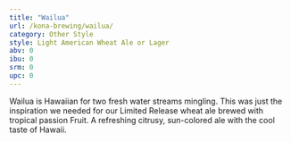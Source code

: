 ```yaml
---
title: "Wailua"
url: /kona-brewing/wailua/
category: Other Style
style: Light American Wheat Ale or Lager
abv: 0
ibu: 0
srm: 0
upc: 0
---
```

Wailua is Hawaiian for two fresh water streams mingling. This was just the inspiration we needed for our Limited Release wheat ale brewed with tropical passion Fruit. A refreshing citrusy, sun-colored ale with the cool taste of Hawaii.
